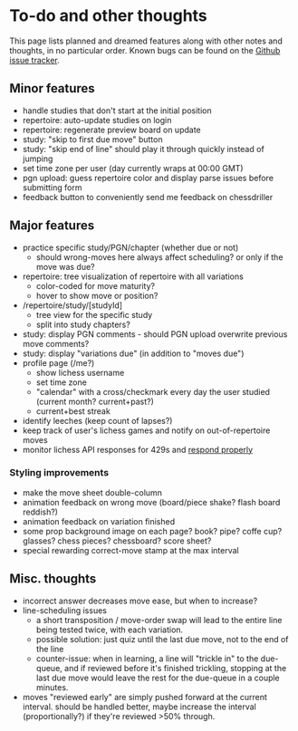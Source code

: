 # To-do and other thoughts

This page lists planned and dreamed features along with other notes and thoughts, in no particular order.
Known bugs can be found on the [Github issue tracker](https://github.com/gtim/chessdriller/issues).

## Minor features

* handle studies that don't start at the initial position
* repertoire: auto-update studies on login
* repertoire: regenerate preview board on update
* study: "skip to first due move" button
* study: "skip end of line" should play it through quickly instead of jumping
* set time zone per user (day currently wraps at 00:00 GMT)
* pgn upload: guess repertoire color and display parse issues before submitting form
* feedback button to conveniently send me feedback on chessdriller


## Major features

* practice specific study/PGN/chapter (whether due or not)
    - should wrong-moves here always affect scheduling? or only if the move was due?
* repertoire: tree visualization of repertoire with all variations
    - color-coded for move maturity?
    - hover to show move or position?
* /repertoire/study/[studyId]
    - tree view for the specific study
    - split into study chapters?
* study: display PGN comments
        - should PGN upload overwrite previous move comments?
* study: display "variations due" (in addition to "moves due")
* profile page (/me?)
    - show lichess username
    - set time zone
    - "calendar" with a cross/checkmark every day the user studied (current month? current+past?)
    - current+best streak
* identify leeches (keep count of lapses?)
* keep track of user's lichess games and notify on out-of-repertoire moves
* monitor lichess API responses for 429s and [respond properly ](https://lichess.org/page/api-tips)


### Styling improvements

* make the move sheet double-column
* animation feedback on wrong move (board/piece shake? flash board reddish?)
* animation feedback on variation finished
* some prop background image on each page? book? pipe? coffe cup? glasses? chess pieces? chessboard? score sheet?
* special rewarding correct-move stamp at the max interval

## Misc. thoughts

* incorrect answer decreases move ease, but when to increase?
* line-scheduling issues
    - a short transposition / move-order swap will lead to the entire line being tested twice, with each variation.
    - possible solution: just quiz until the last due move, not to the end of the line 
    - counter-issue: when in learning, a line will "trickle in" to the due-queue, and if reviewed before it's finished trickling, stopping at the last due move would leave the rest for the due-queue in a couple minutes.
* moves "reviewed early" are simply pushed forward at the current interval. should be handled better, maybe increase the interval (proportionally?) if they're reviewed >50% through.
